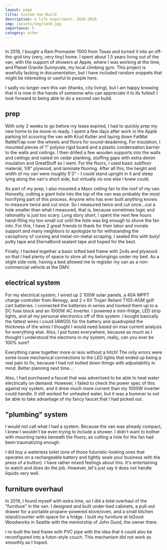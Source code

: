 ```yaml
---
layout: page
title: Custom Van Build
description: a life experiment, 2016-2018
img: /assets/img/van0.jpg
importance: 5
category: other
---
```


<div class="row">
    <div class="col-sm mt-3 mt-md-0">
        <img class="img-fluid rounded z-depth-1" src="{{ '/assets/img/van0.jpg' | relative_url }}" alt="" title="example image"/>
    </div>
    <div class="col-sm mt-3 mt-md-0">
        <img class="img-fluid rounded z-depth-1" src="{{ '/assets/img/van2.jpg' | relative_url }}" alt="" title="example image"/>
    </div>
    <div class="col-sm mt-3 mt-md-0">
        <img class="img-fluid rounded z-depth-1" src="{{ '/assets/img/van5.jpg' | relative_url }}" alt="" title="example image"/>
    </div>
</div>
<p/>

In 2016, I bought a Ram Promaster 1500 from Texas and turned it into an off-the-grid tiny (very, very tiny) home. I spent about 1.5 years living out of the van, with the support of showers at Apple, where I was working at the time, and Planet Granite Sunnyvale, my local climbing gym. This project is woefully lacking in documentation, but I have included random snippets that might be interesting or useful to people here.

I sadly no longer own this van (thanks, city living), but I am happy knowing that it is now in the hands of someone who can appreciate it to its fullest! I look forward to being able to do a second van build.

<h2>prep</h2>
With only 2 weeks to go before my lease expired, I had to quickly prep my new home to be move-in ready. I spent a few days after work in the Apple parking lot scouring the van with Krud Kutter and laying down FatMat RattleTrap over the wheels and floors for sound-deadening. For insulation, I mounted pieces of 1" polyiso rigid board and a plastic condensation barrier to the walls and ceilings. I then drilled a few wooden supports into the walls and ceilings and nailed on cedar planking, stuffing gaps with extra denim insulation and GreatStuff as I went. For the floors, I used basic subfloor material, 1/8" plywood, and laminate flooring. After all this, the height and width of my van were roughly 5'3" - I could stand upright in it and sleep lying along the van's short side, but virtually no one else I knew could.

As part of my prep, I also mounted a Maxx ceiling fan to the roof of my van. Honestly, cutting a giant hole into the top of the van was probably the most horrifying part of this process. Anyone who has ever built anything knows to measure twice and cut once. So I measured twice and cut once...cut a hole smaller than what I measured, that is, because sometimes logic and rationality is just too scary. Long story short, I spent the next few hours hand-filing my too-small cut until the hole was big enough to shove the fan into. For this, I have 2 great friends to thank for their labor and morale support and many neighbors to apologize to for withstanding the cacophony of cursing and metal-on-metal scraping. I sealed this with butyl putty tape and EternaBond sealant tape and hoped for the best.

Finally, I hacked together a basic lofted bed frame with 2x4s and plywood so that I had plenty of space to store all my belongings under my bed. As a slight side note, having a bed allowed me to register my van as a non-commercial vehicle at the DMV.

<h2>electrical system</h2>
For my electrical system, I wired up 2 100W solar panels, a 40A MPPT charge controller from Renogy, and 2 x 6V Trojan Reliant T105-AGM golf cart batteries. I connected the batteries in series and hooked them up to a DC fuse block and an 1000W AC inverter. I powered a mini-fridge, LED strip lights, and all my personal electronics off of this system. I bought basically the fattest wires I could (AWG0) for the battery and quadrupled the thickness of the wires I thought I would need based on max current analysis for everything else. Also, I put fuses everywhere, because as much as I thought I understood the electrons in my system, really, can you ever be 100% sure?

Everything came together more or less without a hitch! The only errors were some loose mechanical connections to the LED lights that ended up being a real pain to fix, because I had not bolted down things with adjustability in mind. Better planning next time...

Also, I had purchased a faucet that was advertised to be able to heat water electrically on demand. However, I failed to check the power spec of this against my system, and it drew much more current than my 1000W inverter could handle. It still worked for unheated water, but it was a bummer to not be able to take advantage of my fancy faucet that I had picked out.

<h2>"plumbing" system</h2>
I would not call what I had a system. Because the van was already compact, I knew I wouldn't be even trying to include a shower. I didn't want to bother with mounting tanks beneath the floors, as cutting a hole for the fan had been traumatizing enough.

I did buy a waterless toilet (one of those futuristic-looking ones that operates on a rechargeable battery and tightly seals your business with the press of a button). I have rather mixed feelings about this. It's entertaining to watch and does do the job. However, let's just say it does not handle liquids very well.

<h2>furniture overhaul</h2>
In 2018, I found myself with extra time, so I did a total overhaul of the "furniture" in the van. I designed and built under-bed cabinets, a pull-out drawer for a portable propane-powered stove/oven, and a small kitchen island/counter with space for a fridge. I built my furniture at IsGood Woodworks in Seattle with the mentorship of John Good, the owner there.

I re-built the bed frame with PVC pipe with the idea that it could also be reconfigured into a futon-style couch. This mechanism did not work as smoothly as I hoped.
